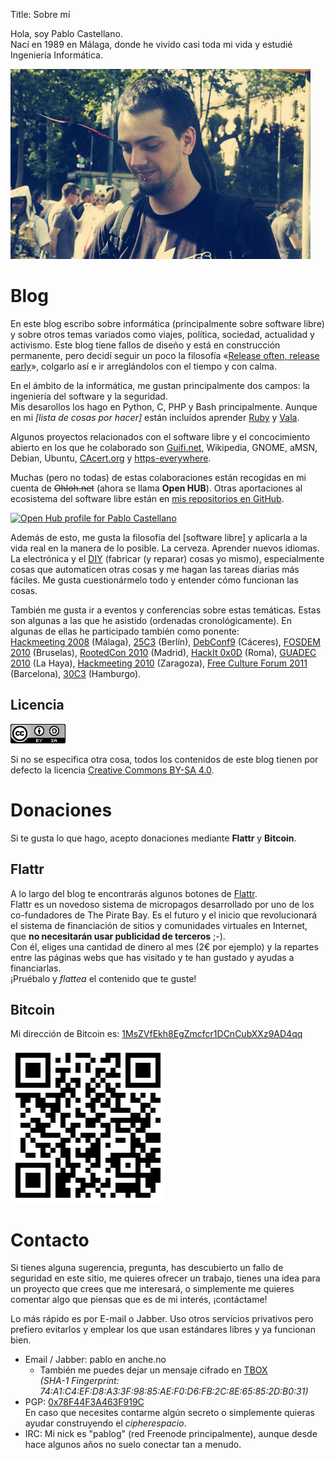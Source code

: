 Title: Sobre mí

Hola, soy Pablo Castellano.  
Nací en 1989 en Málaga, donde he vivido casi toda mi vida y estudié Ingeniería Informática.

![foto1](/img/foto1.jpg)

# Blog

En este blog escribo sobre informática (principalmente sobre software libre) y sobre otros temas variados como viajes, política, sociedad, actualidad y activismo.
Este blog tiene fallos de diseño y está en construcción permanente, pero decidí seguir un poco la filosofía «[Release often, release early](https://en.wikipedia.org/wiki/Release_early,_release_often)», colgarlo así e ir arreglándolos con el tiempo y con calma.

En el ámbito de la informática, me gustan principalmente dos campos: la ingeniería del software y la seguridad.  
Mis desarollos los hago en Python, C, PHP y Bash principalmente. Aunque en mi *[lista de cosas por hacer]* están incluídos
aprender [Ruby](https://en.wikipedia.org/wiki/Ruby_%28programming_language%29) y [Vala](https://en.wikipedia.org/wiki/Vala_%28programming_language%29).

Algunos proyectos relacionados con el software libre y el concocimiento abierto en los que he colaborado son [Guifi.net](http://guifi.net/es), Wikipedia, GNOME, aMSN, Debian, Ubuntu, [CAcert.org](http://www.cacert.org/) y [https-everywhere](https://www.eff.org/es/https-everywhere).

Muchas (pero no todas) de estas colaboraciones están recogidas en mi cuenta de <strike>Ohloh.net</strike> (ahora se llama **Open HUB**). Otras aportaciones al ecosistema del software libre están en [mis repositorios en GitHub](http://github.com/PabloCastellano/).

<a href='https://www.openhub.net/accounts/51740?ref=Detailed' target='_blank'>
<img alt='Open Hub profile for Pablo Castellano' border='0' height='35' src='https://www.openhub.net/accounts/51740/widgets/account_detailed.gif' width='230' />
</a>

Además de esto, me gusta la filosofía del [software libre] y aplicarla a la vida real en la manera de lo posible. La cerveza. Aprender nuevos idiomas. La electrónica y el [DIY](https://es.wikipedia.org/wiki/H%C3%A1galo_usted_mismo) (fabricar (y reparar) cosas yo mismo), especialmente cosas que automaticen otras cosas y me hagan las tareas diarias más fáciles. Me gusta cuestionármelo todo y entender cómo funcionan las cosas. 

También me gusta ir a eventos y conferencias sobre estas temáticas. Estas son algunas a las que he asistido (ordenadas cronológicamente).
En algunas de ellas he participado también como ponente:  
[Hackmeeting 2008](http://www.sindominio.net/hackmeeting/index.php?title=2008/Portada) (Málaga),
[25C3](http://events.ccc.de/congress/2008/wiki/Main_Page/) (Berlín),
[DebConf9](http://debconf9.debconf.org/) (Cáceres),
[FOSDEM 2010](http://archive.fosdem.org/2010/) (Bruselas),
[RootedCon 2010](http://www.rootedcon.es/archivo/rooted-con-2010.html) (Madrid),
[HackIt 0x0D](http://it.hackmeeting.org/home.html) (Roma),
[GUADEC 2010](http://2010.guadec.org/index.php/guadec/index) (La Haya),
[Hackmeeting 2010](http://www.sindominio.net/hackmeeting/index.php?title=2010/Portada) (Zaragoza),
[Free Culture Forum 2011](http://www.2011.fcforum.net/) (Barcelona),
[30C3](http://events.ccc.de/congress/2013/wiki/Main_Page) (Hamburgo).

## Licencia

![Logo CC BY-SA 4.0](/img/by-sa-4.0-88x31.png)

Si no se especifica otra cosa, todos los contenidos de este blog tienen por defecto la licencia
[Creative Commons BY-SA 4.0](https://creativecommons.org/licenses/by-sa/4.0/deed.es_ES).

# Donaciones

Si te gusta lo que hago, acepto donaciones mediante **Flattr** y **Bitcoin**.

## Flattr

A lo largo del blog te encontrarás algunos botones de [Flattr](https://flattr.com/).  
Flattr es un novedoso sistema de micropagos desarrollado por uno de los co-fundadores de The Pirate Bay. Es el futuro y el inicio que revolucionará el sistema de financiación de sitios y comunidades virtuales en Internet, que **no necesitarán usar publicidad de terceros** ;-).  
Con él, eliges una cantidad de dinero al mes (2€ por ejemplo) y la repartes entre las páginas webs que has visitado y te han gustado y ayudas a financiarlas.  
¡Pruébalo y *flattea* el contenido que te guste!

<script id='fb2dlpv'>(function(i){var f,s=document.getElementById(i);f=document.createElement('iframe');f.src='//api.flattr.com/button/view/?uid=pablog&button=compact&url='+encodeURIComponent(document.URL);f.title='Flattr';f.height=24;f.width=110;f.style.borderWidth=0;s.parentNode.insertBefore(f,s);})('fb2dlpv');</script>

## Bitcoin

Mi dirección de Bitcoin es: [1MsZVfEkh8EgZmcfcr1DCnCubXXz9AD4qq](bitcoin:1MsZVfEkh8EgZmcfcr1DCnCubXXz9AD4qq)

[![bitcoin qr](/img/bitcoin_qr.png)](https://blockchain.info/address/1MsZVfEkh8EgZmcfcr1DCnCubXXz9AD4qq)

# Contacto

Si tienes alguna sugerencia, pregunta, has descubierto un fallo de seguridad en este sitio, me quieres ofrecer un trabajo, tienes una idea para un proyecto que crees que me interesará, o simplemente me quieres comentar algo que piensas que es de mi interés, ¡contáctame!

Lo más rápido es por E-mail o Jabber. Uso otros servicios privativos pero prefiero evitarlos y emplear los que usan estándares libres y ya funcionan bien.


- Email / Jabber: pablo en anche.no
  - También me puedes dejar un mensaje cifrado en [TBOX](https://tboxes.tracciabi.li/pablog)  
    *(SHA-1 Fingerprint: 74:A1:C4:EF:D8:A3:3F:98:85:AE:F0:D6:FB:2C:8E:65:85:2D:B0:31)*
- PGP: [0x78F44F3A463F919C](http://pgp.mit.edu/pks/lookup?op=get&search=0x78F44F3A463F919C)  
  En caso que necesites contarme algún secreto o simplemente quieras ayudar construyendo el *cipherespacio*.
- IRC: Mi nick es "pablog" (red Freenode principalmente), aunque desde hace algunos años no suelo conectar tan a menudo.
